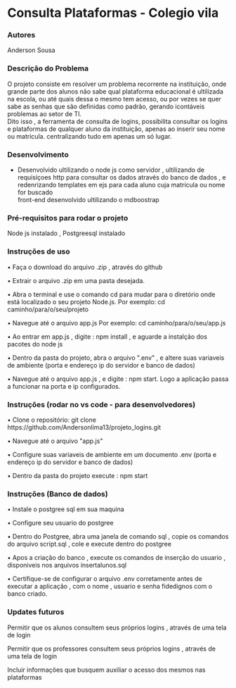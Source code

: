 ### <h1>Consulta Plataformas - Colegio vila</h1>
### Autores
Anderson Sousa

### Descrição do Problema
O projeto consiste em resolver um problema recorrente na instituição, onde grande parte dos alunos não sabe qual plataforma educacional é ultilizada na escola, ou até quais dessa o mesmo tem acesso, ou por vezes
se quer sabe as senhas que são definidas como padrão, gerando icontáveis problemas ao setor de TI. <br>
Dito isso , a ferramenta de consulta de logins, possibilita consultar os logins e plataformas de qualquer aluno da instituição, apenas ao inserir seu nome ou matricula. centralizando tudo em apenas um só lugar.

### Desenvolvimento
- Desenvolvido ultilizando o node js como servidor , ultilizando de requisiçoes http para consultar os dados através do banco de dados , e redenrizando templates em ejs para cada aluno
cuja matricula ou nome for buscado <br>
front-end desenvolvido ultilizando o mdboostrap
### Pré-requisitos para rodar o projeto
Node js instalado , Postgreesql instalado

### Instruções de uso
<p>• Faça o download do arquivo .zip , através do github</p>
<p>• Extrair o arquivo .zip em uma pasta desejada.</p>
<p>• Abra o terminal e use o comando cd para mudar para o diretório onde está localizado o seu projeto Node.js. Por exemplo: cd caminho/para/o/seu/projeto</p>
<p>• Navegue até o arquivo app.js Por exemplo: cd caminho/para/o/seu/app.js </p>
<p>• Ao entrar em app.js , digite : npm install , e aguarde a instalção dos pacotes do node js</p>
<p>• Dentro da pasta do projeto, abra o arquivo ".env" , e altere suas variaveis de ambiente (porta e endereço ip do servidor e banco de dados)</p>
<p>• Navegue até o arquivo app.js , e digite : npm start. Logo a aplicação passa a funcionar na porta e ip configurados.</p>


### Instruções (rodar no vs code - para desenvolvedores)
<p>• Clone o repositório: git clone https://github.com/Andersonlima13/projeto_logins.git</p>
<p>• Navegue até o arquivo "app.js"</p>
<p>• Configure suas variaveis de ambiente em um documento .env (porta e endereço ip do servidor e banco de dados)</p>
<p>• Dentro da pasta do projeto execute : npm start</p>

### Instruções (Banco de dados)

<p>• Instale o postgree sql em sua maquina</p>
<p>• Configure seu usuario do postgree</p>
<p>• Dentro do Postgree, abra uma janela de comando sql , copie os comandos do arquivo script.sql , cole e execute dentro do postgree</p>
<p>• Apos a criação do banco , execute os comandos de inserção do usuario , disponiveis nos arquivos insertalunos.sql</p>
<p>• Certifique-se de configurar o arquivo .env corretamente antes de executar a aplicação , com o nome , usuario e senha fidedignos com o banco criado.</p>










### Updates futuros 

<p>Permitir que os alunos consultem seus próprios logins , através de uma tela de login</p>
<p>Permitir que os professores consultem seus próprios logins , através de uma tela de login</p>
<p>Incluir informações que busquem auxiliar o acesso dos mesmos nas plataformas</p>

